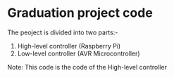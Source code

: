 # Graduation project code
The peoject is divided into two parts:-
1. High-level controller (Raspberry Pi)
2. Low-level controller (AVR Microcontroller)

Note: This code is the code of the High-level controller
